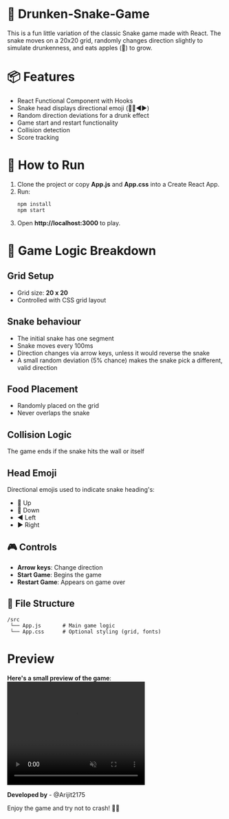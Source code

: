 # 🥴 Drunken-Snake-Game
This is a fun little variation of the classic Snake game made with React. The snake moves on a 20x20 grid, randomly changes direction slightly to simulate drunkenness, and eats apples (🍎) to grow.

# 📦 Features
- React Functional Component with Hooks
- Snake head displays directional emoji (🔼🔽◀️▶️)
- Random direction deviations for a drunk effect
- Game start and restart functionality
- Collision detection
- Score tracking

# 🚀 How to Run
1. Clone the project or copy **App.js** and **App.css** into a Create React App.
2. Run:
   ```
   npm install
   npm start
   ```
3. Open **http://localhost:3000** to play.

# 🧠 Game Logic Breakdown
## Grid Setup
- Grid size: **20 x 20**
- Controlled with CSS grid layout

## Snake behaviour
- The initial snake has one segment
- Snake moves every 100ms
- Direction changes via arrow keys, unless it would reverse the snake
- A small random deviation (5% chance) makes the snake pick a different, valid direction

## Food Placement
- Randomly placed on the grid
- Never overlaps the snake

## Collision Logic
The game ends if the snake hits the wall or itself

## Head Emoji
Directional emojis used to indicate snake heading's: 
- **🔼** Up
- **🔽** Down
- **◀️** Left
- **▶️** Right

## 🎮 Controls
- **Arrow keys**: Change direction
- **Start Game**: Begins the game
- **Restart Game**: Appears on game over

## 📁 File Structure
```
/src
 └── App.js       # Main game logic
 └── App.css      # Optional styling (grid, fonts)
```

# Preview
**Here's a small preview of the game**:
<video width="320" height="240" autoplay loop muted>
  <source src="../drunken_snake.mp4" type="video/mp4">
  Your browser does not support the video tag.
</video>

**Developed by** - @Arijit2175

Enjoy the game and try not to crash! 🍻🐍